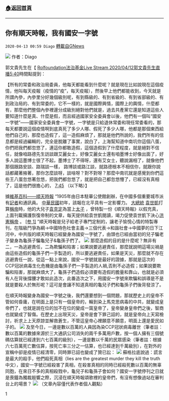 ###  [:house:返回首頁](https://github.com/ourhimalayas/txt)
---

## 你有順天時報，我有國安一字號
`2020-04-13 00:59 Diago` [轉載自GNews](https://gnews.org/zh-hant/171027/)

![](https://s3.amazonaws.com/gnews-media-offload/wp-content/uploads/2020/04/13005245/lies-are-the-greatest-murder-they-kill-the-truth-29a0f8ba38042805ff848370ac85ccad.jpg)
作者：Diago

郭文貴先生在【 [Rolfoundation法治基金Live Stream 2020/04/12郭文貴先生直播5:40](https://youtu.be/c53biBOwvik?t=340)時間點提到：

【所有的常委和政治局委員，他每天都能看到什麼呢？就是現在比如說現在這個疫情，他叫每天疫報（疫情的“疫”，每天疫報），然後早上他們都能收到，今天就是所謂內參，內參里分好幾個級別呢，有到縣級的、有到省級的、有到省部級的、有到政治局的、有到常委的，它不一樣的，就是國際興情，國際上的輿情，什麼都有，那麼他們整個內參裡邊分成級別絕對他們就是，過去共產黨它還是知道這些人要知道什麼是真、什麼是假，而且經過國家安全委員會以後，他們有一個叫“國安一字號”——國家安全委員會一字號，一字號是只給退休常委和現任常委看的，那每天都要說這個疫情啊到底真死了多少人哪、假死了多少人哪，他都是那個東西給他們自己的，那麼也造假了，這一造假麻煩了，那就是他們所說的，我們所有的信息都是經過編輯的，完全是脫離了事實，說白了，上海幫知道中南坑你這個八蛋，你們把我們都忽悠了，連這你都敢造假，這個造假到了什麼程度，就是絕對不信任，就像咱路德先生訪談跟艾麗女士，好像艾麗女士還有咱墨博士好像出面了，好多人說這墨博士很了不起，墨博士了不得呀，還有艾女士，聽說漏相了，就像他們那個跟路安談、路瑞談一樣， 路博談或路江談，就路德根本不相信你，就跟你說話都藏著掖著，那你怎麼談呀，談啥呀？對不對呀？那麼中南坑就是感覺到你們這些王八蛋忽悠著忽悠，把我們都忽悠了，就是把自己都忽悠懵了，已經沒有真相了，這是他們很擔心的， [7:45](https://youtu.be/c53biBOwvik?t=465) （以下略）】

據[維基百科——順天時報](https://zh.wikipedia.org/wiki/%E9%A1%BA%E5%A4%A9%E6%97%B6%E6%8A%A5) “1905年由日本駐華公使館創辦，在中國多個重要城市派有[記者](https://zh.wikipedia.org/wiki/%E8%A8%98%E8%80%85)和通訊員。 [中華民國](https://zh.wikipedia.org/wiki/%E4%B8%AD%E5%8D%8E%E6%B0%91%E5%9B%BD)初年，該報在北平具有一定影響力。 [大總統](https://zh.wikipedia.org/wiki/%E5%A4%A7%E7%B8%BD%E7%B5%B1) [袁世凱](https://zh.wikipedia.org/wiki/%E8%A2%81%E4%B8%96%E5%87%AF)打算[稱帝](https://zh.wikipedia.org/wiki/%E7%A8%B1%E5%B8%9D)時，他的大兒子[袁克定](https://zh.wikipedia.org/wiki/%E8%A2%81%E5%85%8B%E5%AE%9A)為當上[太子](https://zh.wikipedia.org/wiki/%E5%A4%AA%E5%AD%90) ，曾特製一份《順天時報》以假充真，上面刊載擁護恢復帝制的文章，每天提供給袁世凱閱讀，竭力促使袁世凱下決心[洪憲稱帝](https://zh.wikipedia.org/wiki/%E6%B4%AA%E5%AE%AA%E7%A7%B0%E5%B8%9D) 。 [\[参 1\]](https://zh.wikipedia.org/wiki/%E9%A1%BA%E5%A4%A9%E6%97%B6%E6%8A%A5#cite_note-1) ”順天時報是兒子給老子專門定制的，讓老子愉悅心情的特製專刊，在階級鬥爭為綱→中國特色社會主義→三個代表→和諧社會→中國夢的日下江河中，中共版的順天時報已經變身為國安一字號了，由頭也已經由當初的兒子騙老子變身為龜孫子騙龜兒子&龜孫子們了。
![](https://s3.amazonaws.com/gnews-media-offload/wp-content/uploads/2020/04/13005329/%E4%B8%8B%E8%BC%89-1-7.jpg)
那麼造假的目的是什麼呢？無非有二，一為逃避責任，二為欺騙和陷害；如果說要逃避責任，那麼就說明這場災禍是由這些造假的龜孫子們一手製造的，所以要逃避責任，如果是天災，那麼就不存在逃避責任一說，從這一點上來說，國安一字號就是最好的證據，那就是這次的CCP冠狀病毒生化危機是由龜孫子們一手製造的人禍,否則不必造假；如果說要欺騙和陷害，那就麻煩大了，龜孫子們造假必須要有造假的膽量和靠山，也就是必須有人在背後撐腰才敢如此造次，此番造次之下，用國安一字號來欺騙和誤導是不是就是要殺人於無形呢？這可是會讓不知道真相的龜兒子們和龜孫子們後背發涼了。

在順天時報變身為國安一字號之後，我們還要想到一個問題，那就歷史上的皇帝不管如何昏庸，在明面上是只有一個皇帝的，輪到染上馬克思病毒的中共，就變成皇帝們了，也就是說在位的加不在位的變成一窩皇帝了，皇帝變身皇帝們之後，智商也就變成了智傷。在歷史上出現天災，皇帝是會下罪己詔的，就是皇帝向上天寫檢討，祈求上上天原諒並解救蒼生，不管這皇帝心裡願意不願意，明面上還是愛民如子的。
![](https://s3.amazonaws.com/gnews-media-offload/wp-content/uploads/2020/04/13005752/WhatsApp-Image-2020-04-13-at-12.57.15-PM.jpeg)
及至今日，一邊是數以百萬的人員因為染CCP冠狀病毒離世（筆者註：數以百萬的數據來源於三大通訊公司消失的兩千多萬用戶數，按一個人擁有三個號碼估算就已經達到六七百萬的級別），一邊是數以千萬的民眾感染（筆者註：根據六七百萬死亡數估算，按死亡率三分之一估算，也已經達到千萬級別），在對外的宣稱中卻是疫情已經清零，同時罪已詔也變成了贊已訟：
![](https://s3.amazonaws.com/gnews-media-offload/wp-content/uploads/2020/04/13005407/WhatsApp-Image-2020-04-13-at-12.45.35-PM.jpeg)
蘇格拉底說過：謊言是最大的殺手，他們殺死真相（lies are the greatest murder they kill the truth 中文），國安一字號已經殺害了真相，在殺害真相的同時已經殺死數以百萬的無辜同胞，在來日不多的真相殺戮中，龜兒子和龜孫子會如何？國安一字號停刊之日就是喪鐘為獨裁敲響之際，沉浸在順天時報頌歌裡的皇帝們，有沒有想像過站在審判台上的場景？
![](https://s3.amazonaws.com/gnews-media-offload/wp-content/uploads/2020/04/13005416/maxresdefault-6.jpg)
（文章內容僅代表作者個人觀點）

1
